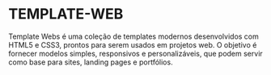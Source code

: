 # TEMPLATE-WEB
Template Webs  é uma coleção de templates modernos desenvolvidos com  HTML5 e CSS3, prontos para serem usados em projetos web.   O objetivo é fornecer  modelos simples, responsivos e personalizáveis, que podem servir como base para sites, landing pages e portfólios.
